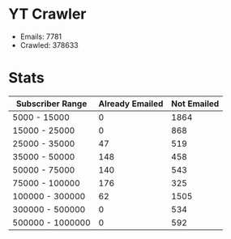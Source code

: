 # YT Crawler
- Emails: 7781
- Crawled: 378633

# Stats
| Subscriber Range  | Already Emailed | Not Emailed |
|-------|-------|-------|
| 5000 - 15000 | 0 | 1864 |
| 15000 - 25000 | 0 | 868 |
| 25000 - 35000 | 47 | 519 |
| 35000 - 50000 | 148 | 458 |
| 50000 - 75000 | 140 | 543 |
| 75000 - 100000 | 176 | 325 |
| 100000 - 300000 | 62 | 1505 |
| 300000 - 500000 | 0 | 534 |
| 500000 - 1000000 | 0 | 592 |
